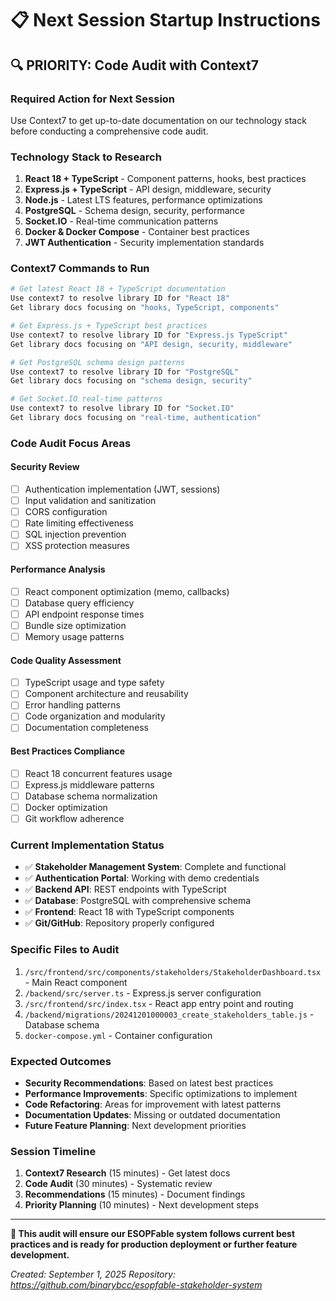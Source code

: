 # 📋 Next Session Startup Instructions

## 🔍 **PRIORITY: Code Audit with Context7**

### **Required Action for Next Session**
Use Context7 to get up-to-date documentation on our technology stack before conducting a comprehensive code audit.

### **Technology Stack to Research**
1. **React 18 + TypeScript** - Component patterns, hooks, best practices
2. **Express.js + TypeScript** - API design, middleware, security
3. **Node.js** - Latest LTS features, performance optimizations
4. **PostgreSQL** - Schema design, security, performance
5. **Socket.IO** - Real-time communication patterns
6. **Docker & Docker Compose** - Container best practices
7. **JWT Authentication** - Security implementation standards

### **Context7 Commands to Run**
```bash
# Get latest React 18 + TypeScript documentation
Use context7 to resolve library ID for "React 18"
Get library docs focusing on "hooks, TypeScript, components"

# Get Express.js + TypeScript best practices
Use context7 to resolve library ID for "Express.js TypeScript"
Get library docs focusing on "API design, security, middleware"

# Get PostgreSQL schema design patterns
Use context7 to resolve library ID for "PostgreSQL"
Get library docs focusing on "schema design, security"

# Get Socket.IO real-time patterns
Use context7 to resolve library ID for "Socket.IO"
Get library docs focusing on "real-time, authentication"
```

### **Code Audit Focus Areas**

#### **Security Review**
- [ ] Authentication implementation (JWT, sessions)
- [ ] Input validation and sanitization
- [ ] CORS configuration
- [ ] Rate limiting effectiveness
- [ ] SQL injection prevention
- [ ] XSS protection measures

#### **Performance Analysis**
- [ ] React component optimization (memo, callbacks)
- [ ] Database query efficiency
- [ ] API endpoint response times
- [ ] Bundle size optimization
- [ ] Memory usage patterns

#### **Code Quality Assessment**
- [ ] TypeScript usage and type safety
- [ ] Component architecture and reusability  
- [ ] Error handling patterns
- [ ] Code organization and modularity
- [ ] Documentation completeness

#### **Best Practices Compliance**
- [ ] React 18 concurrent features usage
- [ ] Express.js middleware patterns
- [ ] Database schema normalization
- [ ] Docker optimization
- [ ] Git workflow adherence

### **Current Implementation Status**
- ✅ **Stakeholder Management System**: Complete and functional
- ✅ **Authentication Portal**: Working with demo credentials
- ✅ **Backend API**: REST endpoints with TypeScript
- ✅ **Database**: PostgreSQL with comprehensive schema
- ✅ **Frontend**: React 18 with TypeScript components
- ✅ **Git/GitHub**: Repository properly configured

### **Specific Files to Audit**
1. `/src/frontend/src/components/stakeholders/StakeholderDashboard.tsx` - Main React component
2. `/backend/src/server.ts` - Express.js server configuration
3. `/src/frontend/src/index.tsx` - React app entry point and routing
4. `/backend/migrations/20241201000003_create_stakeholders_table.js` - Database schema
5. `docker-compose.yml` - Container configuration

### **Expected Outcomes**
- **Security Recommendations**: Based on latest best practices
- **Performance Improvements**: Specific optimizations to implement
- **Code Refactoring**: Areas for improvement with latest patterns
- **Documentation Updates**: Missing or outdated documentation
- **Future Feature Planning**: Next development priorities

### **Session Timeline**
1. **Context7 Research** (15 minutes) - Get latest docs
2. **Code Audit** (30 minutes) - Systematic review
3. **Recommendations** (15 minutes) - Document findings
4. **Priority Planning** (10 minutes) - Next development steps

---

**🎯 This audit will ensure our ESOPFable system follows current best practices and is ready for production deployment or further feature development.**

*Created: September 1, 2025*
*Repository: https://github.com/binarybcc/esopfable-stakeholder-system*